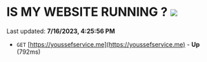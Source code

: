 # IS MY WEBSITE RUNNING ? [![](https://img.shields.io/static/v1?label=Sponsor&message=%E2%9D%A4&logo=GitHub&color=%23fe8e86)](https://github.com/sponsors/<username>)

Last updated: **7/16/2023, 4:25:56 PM**

- `GET` [https://youssefservice.me](https://youssefservice.me) - **Up** (792ms)
